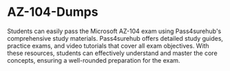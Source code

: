 # AZ-104-Dumps

Students can easily pass the Microsoft AZ-104 exam using Pass4surehub's comprehensive study materials. Pass4surehub offers detailed study guides, practice exams, and video tutorials that cover all exam objectives. With these resources, students can effectively understand and master the core concepts, ensuring a well-rounded preparation for the exam.
